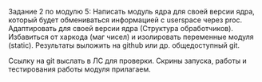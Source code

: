 Задание 2 по модулю 5: Написать модуль ядра для своей версии ядра, который будет обмениваться 
информацией с userspace через proc. Адаптировать для своей версии ядра (Структура обработчиков). Избавиться от харкода (маг чисел) и изолировать переменные модуля (static). Результаты выложить на github или др. общедоступный git.

Cсылку на git выслать в ЛС для проверки. Скрины запуска, работы и тестирования работы модуля прилагаем.

